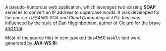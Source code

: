 A pseudo-humorous web application, which leverages two existing **SOAP** services to convert an IP address to uppercase words.
It was developed for the course *TIES4560 SOA and Cloud Computing* at JYU.
Idea was influenced by the style of Dan Higginbotham, author of [Clojure for the brave and true](https://www.braveclojure.com/).

Most of the source files in com.jupekett.ties4560.task1.client were generated by **JAX-WS RI**.
